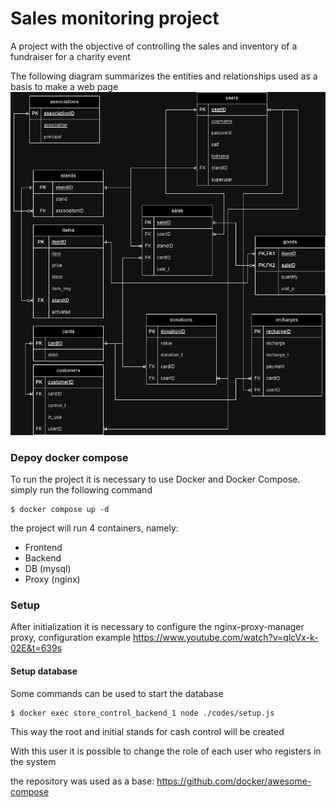 # Sales monitoring project

A project with the objective of controlling the sales and inventory of a fundraiser for a charity event

The following diagram summarizes the entities and relationships used as a basis to make a web page
![entity relationship diagram](Diagrama_relação_entidade.png)


### Depoy docker compose

To run the project it is necessary to use Docker and Docker Compose.
simply run the following command

```
$ docker compose up -d
```

the project will run 4 containers, namely:
 * Frontend
 * Backend
 * DB (mysql)
 * Proxy (nginx)

### Setup

After initialization it is necessary to configure the nginx-proxy-manager proxy,
configuration example https://www.youtube.com/watch?v=qlcVx-k-02E&t=639s

#### Setup database

Some commands can be used to start the database

```
$ docker exec store_control_backend_1 node ./codes/setup.js
```

This way the root and initial stands for cash control will be created

With this user it is possible to change the role of each user who registers in the system

the repository was used as a base: https://github.com/docker/awesome-compose